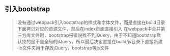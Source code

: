 ## 引入bootstrap
> 没有通过webpack引入bootstrap的样式和字体文件，而是直接在build目录下面拷贝对应的资源文件，然后在index页面直接引入
> 在webpack中合并第三方库文件时，bootstrap报错说找不到jQuery，由于不知道bootstrap默认找的是不是全局的jQuery，所以最后决定直接在build/js目录下直接新建lib文件夹用于存放jQuery，bootstrap等js文件